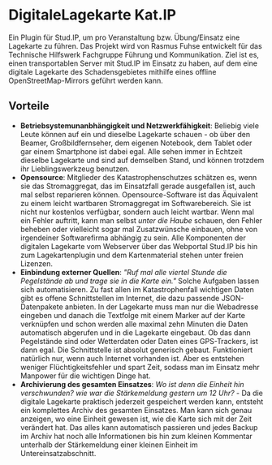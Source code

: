 # DigitaleLagekarte Kat.IP

Ein Plugin für Stud.IP, um pro Veranstaltung bzw. Übung/Einsatz eine Lagekarte zu führen. Das Projekt wird von Rasmus Fuhse entwickelt für das Technische Hilfswerk Fachgruppe Führung und Kommunikation. Ziel ist es, einen transportablen Server mit Stud.IP im Einsatz zu haben, auf dem eine digitale Lagekarte des Schadensgebietes mithilfe eines offline OpenStreetMap-Mirrors geführt werden kann.

## Vorteile

* **Betriebsystemunanbhängigkeit und Netzwerkfähigkeit**: Beliebig viele Leute können auf ein und dieselbe Lagekarte schauen - ob über den Beamer, Großbildfernseher, dem eigenen Notebook, dem Tablet oder gar einem Smartphone ist dabei egal. Alle sehen immer in Echtzeit dieselbe Lagekarte und sind auf demselben Stand, und können trotzdem ihr Lieblingswerkzeug benutzen.
* **Opensource**: Mitglieder des Katastrophenschutzes schätzen es, wenn sie das Stromaggregat, das im Einsatzfall gerade ausgefallen ist, auch mal selbst reparieren können. Opensource-Software ist das Äquivalent zu einem leicht wartbaren Stromaggregat im Softwarebereich. Sie ist nicht nur kostenlos verfügbar, sondern auch leicht wartbar. Wenn mal ein Fehler auftritt, kann man selbst *unter die Haube* schauen, den Fehler beheben oder vielleicht sogar mal Zusatzwünsche einbauen, ohne von irgendeiner Softwarefirma abhängig zu sein. Alle Komponenten der digitalen Lagekarte vom Webserver über das Webportal Stud.IP bis hin zum Lagekartenplugin und dem Kartenmaterial stehen unter freien Lizenzen.
* **Einbindung externer Quellen**: *"Ruf mal alle viertel Stunde die Pegelstände ab und trage sie in die Karte ein."* Solche Aufgaben lassen sich automatisieren. Zu fast allen im Katastrophenfall wichtigen Daten gibt es offene Schnittstellen im Internet, die dazu passende JSON-Datenpakete anbieten. In der Lagekarte muss man nur die Webadresse eingeben und danach die Textfolge mit einem Marker auf der Karte verknüpfen und schon werden alle maximal zehn Minuten die Daten automatisch abgerufen und in die Lagekarte eingebaut. Ob das dann Pegelstände sind oder Wetterdaten oder Daten eines GPS-Trackers, ist dann egal. Die Schnittstelle ist absolut generisch gebaut. Funktioniert natürlich nur, wenn auch Internet vorhanden ist. Aber es entstehen weniger Flüchtigkeitsfehler und spart Zeit, sodass man im Einsatz mehr Manpower für die wichtigen Dinge hat.
* **Archivierung des gesamten Einsatzes**: *Wo ist denn die Einheit hin verschwunden?* *wie war die Stärkemeldung gestern um 12 Uhr?* - Da die digitale Lagekarte praktisch jederzeit gespeichert werden kann, entsteht ein komplettes Archiv des gesamten Einsatzes. Man kann sich genau anzeigen, wo eine Einheit gewesen ist, wie die Karte sich mit der Zeit verändert hat. Das alles kann automatisch passieren und jedes Backup im Archiv hat noch alle Informationen bis hin zum kleinen Kommentar unterhalb der Stärkemeldung einer kleinen Einheit im Untereinsatzabschnitt.
